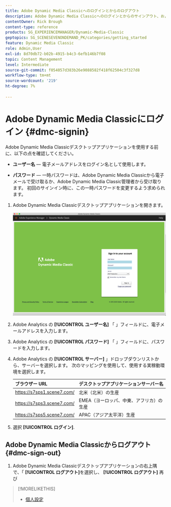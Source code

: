 ```yaml
---
title: Adobe Dynamic Media Classicへのログインとからのログアウト
description: Adobe Dynamic Media Classicへのログインとからのサインアウト、および北米 (NA)、またはヨーロッパ、中東、アフリカ (EMEA)、アジア太平洋 (APAC) の実稼動環境サーバーへの接続について説明します。
contentOwner: Rick Brough
content-type: reference
products: SG_EXPERIENCEMANAGER/Dynamic-Media-Classic
geptopics: SG_SCENESEVENONDEMAND_PK/categories/getting_started
feature: Dynamic Media Classic
role: Admin,User
exl-id: 8d70db72-b02b-4915-b4c3-6efb146b7f08
topic: Content Management
level: Intermediate
source-git-commit: f054057d383b26e9088582f418f62504c3f327d8
workflow-type: tm+mt
source-wordcount: '219'
ht-degree: 7%

---
```


<!-- UPDATE THIS TOPIC AFTER DECEMBER 31, 2020!!!!! -->

# Adobe Dynamic Media Classicにログイン {#dmc-signin}

Adobe Dynamic Media Classicデスクトップアプリケーションを使用する前に、以下の点を確認してください。

* **ユーザー名**  — 電子メールアドレスをログイン名として使用します。

* **パスワード**  — 一時パスワードは、Adobe Dynamic Media Classicから電子メールで受け取るか、Adobe Dynamic Media Classic管理者から受け取ります。 初回のサインイン時に、この一時パスワードを変更するよう求められます。

1. Adobe Dynamic Media Classicデスクトップアプリケーションを開きます。

   ![Adobe Dynamic Media Classicサインイン](/help/using/assets/dmclassic-login1.png)

1. Adobe Analytics の **[!UICONTROL ユーザー名]** 「 」フィールドに、電子メールアドレスを入力します。
1. Adobe Analytics の **[!UICONTROL パスワード]** 「 」フィールドに、パスワードを入力します。
1. Adobe Analytics の **[!UICONTROL サーバー]** 」ドロップダウンリストから、サーバーを選択します。
次のマッピングを使用して、使用する実稼動環境を選択します。

   | ブラウザー URL | デスクトップアプリケーションサーバー名 |
   | --- | --- |
   | https://s7sps1.scene7.com/ | 北米（北米）の生産 |
   | https://s7sps3.scene7.com/ | EMEA（ヨーロッパ、中東、アフリカ）の生産 |
   | https://s7sps5.scene7.com/ | APAC（アジア太平洋）生産 |

1. 選択 **[!UICONTROL ログイン]**.

## Adobe Dynamic Media Classicからログアウト {#dmc-sign-out}

1. Adobe Dynamic Media Classicデスクトップアプリケーションの右上隅で、「 **[!UICONTROL ログアウト]**&#x200B;を選択し、 **[!UICONTROL ログアウト]** 再び

>[!MORELIKETHIS]
>
>* [個人設定](personal-setup.md#personal_setup)
